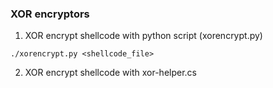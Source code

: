 ### XOR encryptors 

1. XOR encrypt shellcode with python script (xorencrypt.py)

```
./xorencrypt.py <shellcode_file>
```
2. XOR encrypt shellcode with xor-helper.cs
